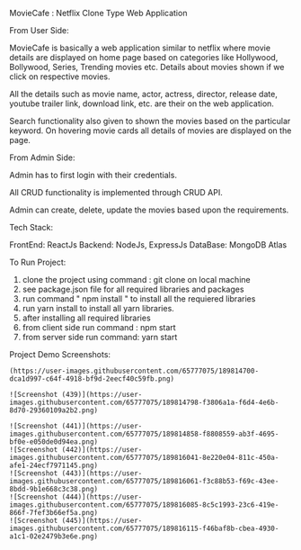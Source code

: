 
MovieCafe : Netflix Clone Type Web Application
  
  From User Side: 
  
  MovieCafe is basically a web application similar to netflix where movie details are 
  displayed on home page based on categories like Hollywood, Bollywood, Series, Trending movies etc.
  Details about movies shown if we click on respective movies.
  
  All the details such as movie name, actor, actress, director, release date, youtube trailer link, 
  download link, etc. are their on the web application.
  
  Search functionality also given to shown the movies based on the particular keyword.
  On hovering movie cards all details of movies are displayed on the page.
  
  
  From Admin Side: 
  
  Admin has to first login with their credentials.
  
  All CRUD functionality is implemented through CRUD API.
  
  Admin can create, delete, update the movies based upon the requirements.
  
  
  Tech Stack:
  
  FrontEnd: ReactJs
  Backend:  NodeJs, ExpressJs
  DataBase: MongoDB Atlas
  
  
  To Run Project:
   
  1. clone the project using command : git clone on local machine
  2. see package.json file for all required libraries and packages
  3. run command " npm install " to install all the requiered libraries
  4. run yarn install to install all yarn libraries.
  5. after installing all required libraries
  6. from client side run command : npm start
  7. from server side run command:  yarn start
  
  
  
  Project Demo Screenshots: 
  
    (https://user-images.githubusercontent.com/65777075/189814700-dca1d997-c64f-4918-bf9d-2eecf40c59fb.png)
    
    ![Screenshot (439)](https://user-images.githubusercontent.com/65777075/189814798-f3806a1a-f6d4-4e6b-8d70-29360109a2b2.png)
    
    ![Screenshot (441)](https://user-images.githubusercontent.com/65777075/189814858-f8808559-ab3f-4695-bf0e-e050de0d94ea.png)
    ![Screenshot (442)](https://user-images.githubusercontent.com/65777075/189816041-8e220e04-811c-450a-afe1-24ecf7971145.png)
    ![Screenshot (443)](https://user-images.githubusercontent.com/65777075/189816061-f3c88b53-f69c-43ee-8bdd-9b1e668c3c38.png)
    ![Screenshot (444)](https://user-images.githubusercontent.com/65777075/189816085-8c5c1993-23c6-419e-866f-7fef3b66ef5a.png)
    ![Screenshot (445)](https://user-images.githubusercontent.com/65777075/189816115-f46baf8b-cbea-4930-a1c1-02e2479b3e6e.png)





  
  

